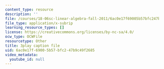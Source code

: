 ```yaml
---
content_type: resource
description: ''
file: /courses/18-06sc-linear-algebra-fall-2011/6ac0e17f69005b57bfc247b9c49f2685_lpnY5QVjU5w.vtt
file_type: application/x-subrip
learning_resource_types: []
license: https://creativecommons.org/licenses/by-nc-sa/4.0/
ocw_type: OCWFile
resourcetype: Other
title: 3play caption file
uid: 6ac0e17f-6900-5b57-bfc2-47b9c49f2685
video_metadata:
  youtube_id: null
---
```

